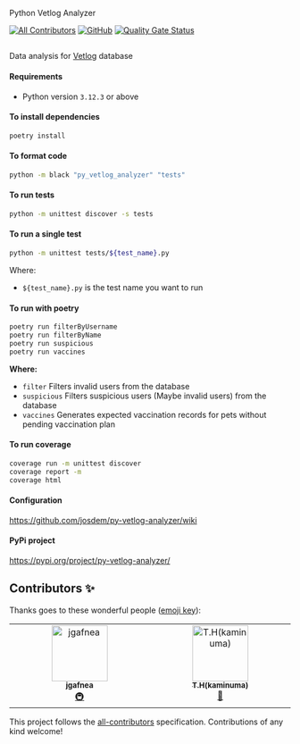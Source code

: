 Python Vetlog Analyzer

<!-- ALL-CONTRIBUTORS-BADGE:START - Do not remove or modify this section -->

[![All Contributors](https://img.shields.io/badge/all_contributors-2-orange.svg?style=flat-square)](#contributors-)
[![GitHub](https://github.com/josdem/py-vetlog-analyzer/actions/workflows/main.yml/badge.svg)](https://github.com/josdem/py-vetlog-analyzer/actions)
[![Quality Gate Status](https://sonarcloud.io/api/project_badges/measure?project=josdem_py-vetlog-analyzer&metric=alert_status)](https://sonarcloud.io/summary/new_code?id=josdem_py-vetlog-analyzer)

## <!-- ALL-CONTRIBUTORS-BADGE:END -->

Data analysis for [Vetlog](https://vetlog.org/) database

#### Requirements

- Python version `3.12.3` or above

#### To install dependencies

```bash
poetry install
```

#### To format code

```bash
python -m black "py_vetlog_analyzer" "tests"
```

#### To run tests

```bash
python -m unittest discover -s tests
```

#### To run a single test

```bash
python -m unittest tests/${test_name}.py
```

Where:
- `${test_name}.py` is the test name you want to run

#### To run with poetry

```bash
poetry run filterByUsername
poetry run filterByName
poetry run suspicious
poetry run vaccines
```

**Where:**

- `filter` Filters invalid users from the database
- `suspicious` Filters suspicious users (Maybe invalid users) from the database
- `vaccines` Generates expected vaccination records for pets without pending vaccination plan

#### To run coverage

```bash
coverage run -m unittest discover
coverage report -m
coverage html
```

#### Configuration

https://github.com/josdem/py-vetlog-analyzer/wiki

#### PyPi project

https://pypi.org/project/py-vetlog-analyzer/

## Contributors ✨

Thanks goes to these wonderful people ([emoji key](https://allcontributors.org/docs/en/emoji-key)):

<!-- ALL-CONTRIBUTORS-LIST:START - Do not remove or modify this section -->
<!-- prettier-ignore-start -->
<!-- markdownlint-disable -->
<table>
  <tbody>
    <tr>
      <td align="center" valign="top" width="14.28%"><a href="https://github.com/jgafnea"><img src="https://avatars.githubusercontent.com/u/84107636?v=4?s=100" width="100px;" alt="jgafnea"/><br /><sub><b>jgafnea</b></sub></a><br /><a href="#infra-jgafnea" title="Infrastructure (Hosting, Build-Tools, etc)">🚇</a></td>
      <td align="center" valign="top" width="14.28%"><a href="https://github.com/kaminuma"><img src="https://avatars.githubusercontent.com/u/33448874?v=4?s=100" width="100px;" alt="T.H(kaminuma)"/><br /><sub><b>T.H(kaminuma)</b></sub></a><br /><a href="https://github.com/josdem/py-vetlog-analyzer/pulls?q=is%3Apr+reviewed-by%3Akaminuma" title="Reviewed Pull Requests">👀</a></td>
    </tr>
  </tbody>
</table>

<!-- markdownlint-restore -->
<!-- prettier-ignore-end -->

<!-- ALL-CONTRIBUTORS-LIST:END -->

This project follows the [all-contributors](https://github.com/all-contributors/all-contributors) specification. Contributions of any kind welcome!
